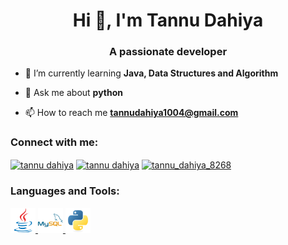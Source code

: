 <h1 align="center">Hi 👋, I'm Tannu Dahiya</h1>
<h3 align="center">A passionate developer</h3>

- 🌱 I’m currently learning **Java, Data Structures and Algorithm**

- 💬 Ask me about **python**

- 📫 How to reach me **tannudahiya1004@gmail.com**

<h3 align="left">Connect with me:</h3>
<p align="left">
<a href="https://linkedin.com/in/tannu dahiya" target="blank"><img align="center" src="https://raw.githubusercontent.com/rahuldkjain/github-profile-readme-generator/master/src/images/icons/Social/linked-in-alt.svg" alt="tannu dahiya" height="30" width="40" /></a>
<a href="https://fb.com/tannu dahiya" target="blank"><img align="center" src="https://raw.githubusercontent.com/rahuldkjain/github-profile-readme-generator/master/src/images/icons/Social/facebook.svg" alt="tannu dahiya" height="30" width="40" /></a>
<a href="https://instagram.com/tannu_dahiya_8268" target="blank"><img align="center" src="https://raw.githubusercontent.com/rahuldkjain/github-profile-readme-generator/master/src/images/icons/Social/instagram.svg" alt="tannu_dahiya_8268" height="30" width="40" /></a>
</p>

<h3 align="left">Languages and Tools:</h3>
<p align="left"> <a href="https://www.java.com" target="_blank" rel="noreferrer"> <img src="https://raw.githubusercontent.com/devicons/devicon/master/icons/java/java-original.svg" alt="java" width="40" height="40"/> </a> <a href="https://www.mysql.com/" target="_blank" rel="noreferrer"> <img src="https://raw.githubusercontent.com/devicons/devicon/master/icons/mysql/mysql-original-wordmark.svg" alt="mysql" width="40" height="40"/> </a> <a href="https://www.python.org" target="_blank" rel="noreferrer"> <img src="https://raw.githubusercontent.com/devicons/devicon/master/icons/python/python-original.svg" alt="python" width="40" height="40"/> </a> </p>
